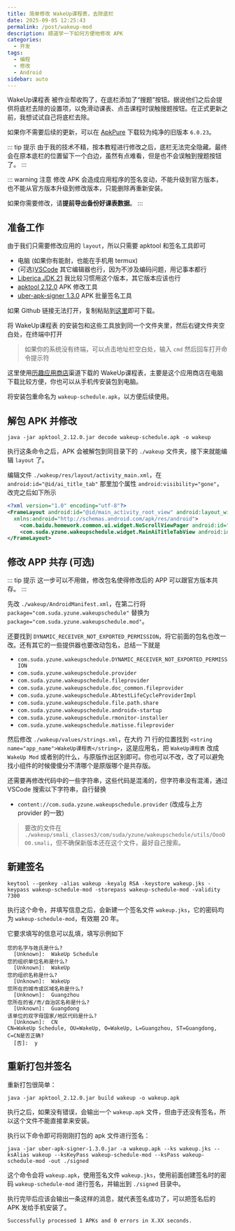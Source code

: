 ```yaml
---
title: 简单修改 WakeUp课程表，去除底栏
date: 2025-09-05 12:25:43
permalink: /post/wakeup-mod
description: 顺道学一下如何方便地修改 APK
categories: 
  - 开发
tags: 
  - 编程
  - 修改
  - Android
sidebar: auto
---
```


WakeUp课程表 被作业帮收购了，在底栏添加了“搜题”按钮。据说他们之后会提供将底栏去除的设置项，以免滑动课表、点击课程时误触搜题按钮。在正式更新之前，我想试试自己将底栏去除。

如果你不需要后续的更新，可以在 [ApkPure](https://apkpure.com/cn/wakeupke-cheng-biao/com.suda.yzune.wakeupschedule/download/6.0.23) 下载较为纯净的旧版本 `6.0.23`。

::: tip 提示
由于我的技术不精，按本教程进行修改之后，底栏无法完全隐藏。最终会在原本底栏的位置留下一个白边，虽然有点难看，但是也不会误触到搜题按钮了。
:::

::: warning 注意
修改 APK 会造成应用程序的签名变动，不能升级到官方版本，也不能从官方版本升级到修改版本，只能删除再重新安装。

如果你需要修改，请**提前导出备份好课表数据**。
:::

## 准备工作

由于我们只需要修改应用的 `layout`，所以只需要 apktool 和签名工具即可
+ 电脑 (如果你有能耐，也能在手机用 termux)
+ (可选)[VSCode](https://code.visualstudio.com/) 其它编辑器也行，因为不涉及编码问题，用记事本都行
+ [Liberica JDK 21](https://bell-sw.com/pages/downloads/#jdk-21-lts) 我比较习惯用这个版本，其它版本应该也行
+ [apktool 2.12.0](https://github.com/iBotPeaches/Apktool/releases/download/v2.12.0/apktool_2.12.0.jar) APK 修改工具
+ [uber-apk-signer 1.3.0](https://github.com/patrickfav/uber-apk-signer/releases/download/v1.3.0/uber-apk-signer-1.3.0.jar) APK 批量签名工具

如果 Github 链接无法打开，复制粘贴到[这里](https://ghproxy.net/)即可下载。

将 WakeUp课程表 的安装包和这些工具放到同一个文件夹里，然后右键文件夹空白处，在终端中打开
> 如果你的系统没有终端，可以点击地址栏空白处，输入 `cmd` 然后回车打开命令提示符

这里使用[历趣应用商店](https://os-android.liqucn.com/rj/1188105.shtml)渠道下载的 WakeUp课程表，主要是这个应用商店在电脑下载比较方便，你也可以从手机传安装包到电脑。

将安装包重命名为 `wakeup-schedule.apk`，以方便后续使用。

## 解包 APK 并修改

```shell
java -jar apktool_2.12.0.jar decode wakeup-schedule.apk -o wakeup
```

执行这条命令之后，APK 会被解包到同目录下的 `./wakeup` 文件夹，接下来就能编辑 `layout` 了。

编辑文件 `./wakeup/res/layout/activity_main.xml`，在 `android:id="@id/ai_title_tab"` 那里加个属性 `android:visibility="gone"`，改完之后如下所示
```xml
<?xml version="1.0" encoding="utf-8"?>
<FrameLayout android:id="@id/main_activity_root_view" android:layout_width="fill_parent" android:layout_height="fill_parent"
  xmlns:android="http://schemas.android.com/apk/res/android">
    <com.baidu.homework.common.ui.widget.NoScrollViewPager android:id="@id/pager" android:layout_width="fill_parent" android:layout_height="fill_parent" />
    <com.suda.yzune.wakeupschedule.widget.MainAiTitleTabView android:id="@id/ai_title_tab" android:layout_width="wrap_content" android:layout_height="wrap_content" android:visibility="gone" />
</FrameLayout>
```

## 修改 APP 共存 (可选)

::: tip 提示
这一步可以不用做，修改包名使得修改后的 APP 可以跟官方版本共存。
:::

先改 `./wakeup/AndroidManifest.xml`，在第二行将 `package="com.suda.yzune.wakeupschedule"` 替换为 `package="com.suda.yzune.wakeupschedule.mod"`。

还要找到 `DYNAMIC_RECEIVER_NOT_EXPORTED_PERMISSION`，将它前面的包名也改一改。还有其它的一些提供器也要改动包名，总结一下就是
+ `com.suda.yzune.wakeupschedule.DYNAMIC_RECEIVER_NOT_EXPORTED_PERMISSION`
+ `com.suda.yzune.wakeupschedule.provider`
+ `com.suda.yzune.wakeupschedule.fileprovider`
+ `com.suda.yzune.wakeupschedule.doc_common.fileprovider`
+ `com.suda.yzune.wakeupschedule.AbtestLifeCycleProviderImpl`
+ `com.suda.yzune.wakeupschedule.file.path.share`
+ `com.suda.yzune.wakeupschedule.androidx-startup`
+ `com.suda.yzune.wakeupschedule.rmonitor-installer`
+ `com.suda.yzune.wakeupschedule.matisse.fileprovider`

然后修改 `./wakeup/values/strings.xml`，在大约 71 行的位置找到 `<string name="app_name">WakeUp课程表</string>`，这是应用名，把 `WakeUp课程表` 改成 `WakeUp Mod` 或者别的什么，与原版作出区别即可。你也可以不改，改了可以避免找小组件的时候傻傻分不清哪个是原版哪个是共存版。

还需要再修改代码中的一些字符串，这些代码是混淆的，但字符串没有混淆，通过 VSCode 搜索以下字符串，自行替换
+ `content://com.suda.yzune.wakeupschedule.provider` (改成与上方 provider 的一致)

> 要改的文件在 `./wakeup/smali_classes3/com/suda/yzune/wakeupschedule/utils/OooOO0.smali`，但不确保新版本还在这个文件，最好自己搜索。

## 新建签名

```shell
keytool --genkey -alias wakeup -keyalg RSA -keystore wakeup.jks -keypass wakeup-schedule-mod -storepass wakeup-schedule-mod -validity 7300
```

执行这个命令，并填写信息之后，会新建一个签名文件 `wakeup.jks`，它的密码均为 `wakeup-schedule-mod`，有效期 20 年。

它要求填写的信息可以乱填，填写示例如下
```
您的名字与姓氏是什么?
  [Unknown]:  WakeUp Schedule
您的组织单位名称是什么?
  [Unknown]:  WakeUp
您的组织名称是什么?
  [Unknown]:  WakeUp
您所在的城市或区域名称是什么?
  [Unknown]:  Guangzhou
您所在的省/市/自治区名称是什么?
  [Unknown]:  Guangdong
该单位的双字母国家/地区代码是什么?
  [Unknown]:  CN
CN=WakeUp Schedule, OU=WakeUp, O=WakeUp, L=Guangzhou, ST=Guangdong, C=CN是否正确?
  [否]:  y
```

## 重新打包并签名

重新打包很简单：
```shell
java -jar apktool_2.12.0.jar build wakeup -o wakeup.apk
```
执行之后，如果没有错误，会输出一个 `wakeup.apk` 文件，但由于还没有签名，所以这个文件不能直接拿来安装。

执行以下命令即可将刚刚打包的 apk 文件进行签名：

```shell
java -jar uber-apk-signer-1.3.0.jar -a wakeup.apk --ks wakeup.jks --ksAlias wakeup --ksKeyPass wakeup-schedule-mod --ksPass wakeup-schedule-mod -out ./signed
```

这个命令会将 `wakeup.apk`，使用签名文件 `wakeup.jks`，使用前面创建签名时的密码 `wakeup-schedule-mod` 进行签名，并输出到 `./signed` 目录中。

执行完毕后应该会输出一条这样的消息，就代表签名成功了，可以把签名后的 APK 发给手机安装了。
```
Successfully processed 1 APKs and 0 errors in X.XX seconds.
```
